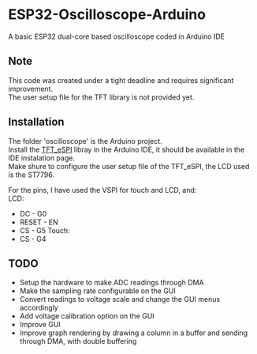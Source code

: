 # ESP32-Oscilloscope-Arduino
A basic ESP32 dual-core based oscilloscope coded in Arduino IDE

## Note

This code was created under a tight deadline and requires significant improvement.  
The user setup file for the TFT library is not provided yet.

## Installation

The folder 'oscilloscope' is the Arduino project.  
Install the [TFT_eSPI](https://github.com/Bodmer/TFT_eSPI "GitHub page") libray in the Arduino IDE, it should be available in the IDE instalation page.  
Make shure to configure the user setup file of the TFT_eSPI, the LCD used is the ST7796.  

For the pins, I have used the VSPI for touch and LCD, and:  
LCD:
- DC - G0
- RESET - EN
- CS - G5
Touch:
- CS - G4


## TODO

- Setup the hardware to make ADC readings through DMA
- Make the sampling rate configurable on the GUI
- Convert readings to voltage scale and change the GUI menus accordingly
- Add voltage calibration option on the GUI
- Improve GUI
- Improve graph rendering by drawing a column in a buffer and sending through DMA, with double buffering
